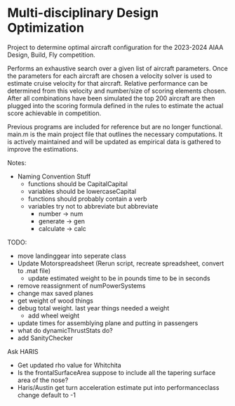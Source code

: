 # Multi-disciplinary Design Optimization

Project to determine optimal aircraft configuration for the 2023-2024 AIAA Design, Build, Fly competition.

Performs an exhaustive search over a given list of aircraft parameters. Once the parameters for each aircraft are chosen a velocity solver is used to estimate cruise velocity for that aircraft. Relative performance can be determined from this velocity and number/size of scoring elements chosen. After all combinations have been simulated the top 200 aircraft are then plugged into the scoring formula defined in the rules to estimate the actual score achievable in competition.

Previous programs are included for reference but are no longer functional. main.m is the main project file that outlines the necessary computations. It is actively maintained and will be updated as empirical data is gathered to improve the estimations.

Notes:

- Naming Convention Stuff
  - functions should be CapitalCapital
  - variables should be lowercaseCapital
  - functions should probably contain a verb
  - variables try not to abbreviate but abbreviate
    - number -> num
    - generate -> gen
    - calculate -> calc

TODO:

- move landinggear into seperate class
- Update Motorspreadsheet (Rerun script, recreate spreadsheet, convert to .mat file)
  - update estimated weight to be in pounds time to be in seconds
- remove reassignment of numPowerSystems
- change max saved planes
- get weight of wood things
- debug total weight. last year things needed a weight
    - add wheel weight
- update times for assemblying plane and putting in passengers
- what do dynamicThrustStats do?
- add SanityChecker


Ask HARIS
- Get updated rho value for Whitchita
- Is the frontalSurfaceArea suppose to include all the tapering surface area of the nose?
- Haris/Austin get turn acceleration estimate put into performanceclass change default to -1